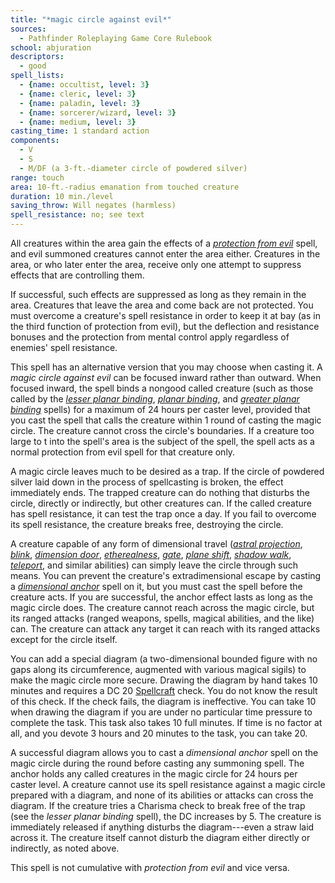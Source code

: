 ```yaml
---
title: "*magic circle against evil*"
sources:
  - Pathfinder Roleplaying Game Core Rulebook
school: abjuration
descriptors:
  - good
spell_lists:
  - {name: occultist, level: 3}
  - {name: cleric, level: 3}
  - {name: paladin, level: 3}
  - {name: sorcerer/wizard, level: 3}
  - {name: medium, level: 3}
casting_time: 1 standard action
components:
  - V
  - S
  - M/DF (a 3-ft.-diameter circle of powdered silver)
range: touch
area: 10-ft.-radius emanation from touched creature
duration: 10 min./level
saving_throw: Will negates (harmless)
spell_resistance: no; see text
---
```


All creatures within the area gain the effects of a [*protection from evil*](/spells/protection-from-evil/) spell, and evil summoned creatures cannot enter the area either. Creatures in the area, or who later enter the area, receive only one attempt to suppress effects that are controlling them.

If successful, such effects are suppressed as long as they remain in the area. Creatures that leave the area and come back are not protected. You must overcome a creature's spell resistance in order to keep it at bay (as in the third function of protection from evil), but the deflection and resistance bonuses and the protection from mental control apply regardless of enemies' spell resistance.

This spell has an alternative version that you may choose when casting it. A *magic circle against evil* can be focused inward rather than outward. When focused inward, the spell binds a nongood called creature (such as those called by the [*lesser planar binding*](/spells/lesser-planar-binding/), [*planar binding*](/spells/planar-binding/), and [*greater planar binding*](/spells/greater-planar-binding/) spells) for a maximum of 24 hours per caster level, provided that you cast the spell that calls the creature within 1 round of casting the magic circle. The creature cannot cross the circle's boundaries. If a creature too large to  t into the spell's area is the subject of the spell, the spell acts as a normal protection from evil spell for that creature only.

A magic circle leaves much to be desired as a trap. If the circle of powdered silver laid down in the process of spellcasting is broken, the effect immediately ends. The trapped creature can do nothing that disturbs the circle, directly or indirectly, but other creatures can. If the called creature has spell resistance, it can test the trap once a day. If you fail to overcome its spell resistance, the creature breaks free, destroying the circle.

A creature capable of any form of dimensional travel ([*astral projection*](/spells/astral-projection/), [*blink*](/spells/blink/), [*dimension door*](/spells/dimension-door/), [*etherealness*](/spells/etherealness/), [*gate*](/spells/gate/), [*plane shift*](/spells/plane-shift/), [*shadow walk*](/spells/shadow-walk/), [*teleport*](/spells/teleport/), and similar abilities) can simply leave the circle through such means. You can prevent the creature's extradimensional escape by casting a [*dimensional anchor*](/spells/dimensional-anchor/) spell on it, but you must cast the spell before the creature acts. If you are successful, the anchor effect lasts as long as the magic circle does. The creature cannot reach across the magic circle, but its ranged attacks (ranged weapons, spells, magical abilities, and the like) can. The creature can attack any target it can reach with its ranged attacks except for the circle itself.

You can add a special diagram (a two-dimensional bounded figure with no gaps along its circumference, augmented with various magical sigils) to make the magic circle more secure. Drawing the diagram by hand takes 10 minutes and requires a DC 20 [Spellcraft](/skills/spellcraft/) check. You do not know the result of this check. If the check fails, the diagram is ineffective. You can take 10 when drawing the diagram if you are under no particular time pressure to complete the task. This task also takes 10 full minutes. If time is no factor at all, and you devote 3 hours and 20 minutes to the task, you can take 20.

A successful diagram allows you to cast a *dimensional anchor* spell on the magic circle during the round before casting any summoning spell. The anchor holds any called creatures in the magic circle for 24 hours per caster level. A creature cannot use its spell resistance against a magic circle prepared with a diagram, and none of its abilities or attacks can cross the diagram. If the creature tries a Charisma check to break free of the trap (see the *lesser planar binding* spell), the DC increases by 5. The creature is immediately released if anything disturbs the diagram---even a straw laid across it. The creature itself cannot disturb the diagram either directly or indirectly, as noted above.

This spell is not cumulative with *protection from evil* and vice versa.

